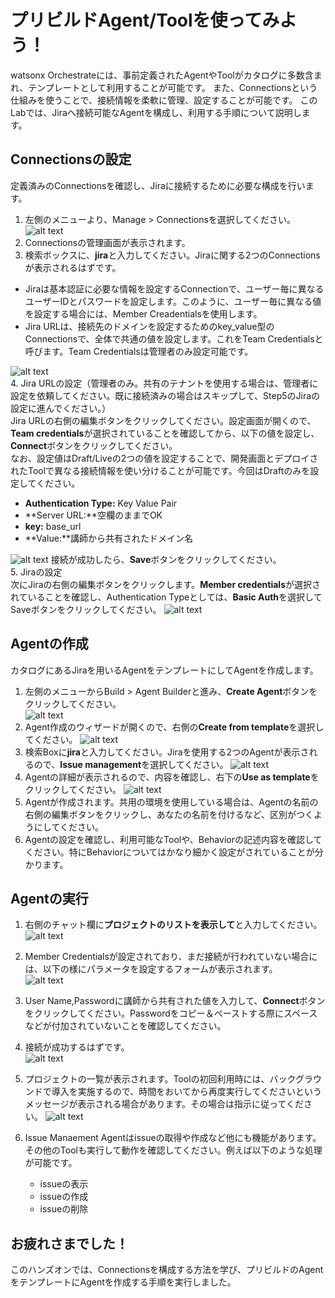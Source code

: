 # プリビルドAgent/Toolを使ってみよう！

watsonx Orchestrateには、事前定義されたAgentやToolがカタログに多数含まれ、テンプレートとして利用することが可能です。
また、Connectionsという仕組みを使うことで、接続情報を柔軟に管理、設定することが可能です。
このLabでは、Jiraへ接続可能なAgentを構成し、利用する手順について説明します。

## Connectionsの設定
定義済みのConnectionsを確認し、Jiraに接続するために必要な構成を行います。  
1. 左側のメニューより、Manage > Connectionsを選択してください。  
    ![alt text](prebuild_images/image.png)  
2. Connectionsの管理画面が表示されます。    
3. 検索ボックスに、**jira**と入力してください。Jiraに関する2つのConnectionsが表示されるはずです。

 - Jiraは基本認証に必要な情報を設定するConnectionで、ユーザー毎に異なるユーザーIDとパスワードを設定します。このように、ユーザー毎に異なる値を設定する場合には、Member Creadentialsを使用します。
 - Jira URLは、接続先のドメインを設定するためのkey_value型のConnectionsで、全体で共通の値を設定します。これをTeam Credentialsと呼びます。Team Credentialsは管理者のみ設定可能です。  
    
![alt text](prebuild_images/image-2.png)  
4. Jira URLの設定（管理者のみ。共有のテナントを使用する場合は、管理者に設定を依頼してください。既に接続済みの場合はスキップして、Step5のJiraの設定に進んでください。）  
Jira URLの右側の編集ボタンをクリックしてください。設定画面が開くので、**Team credentials**が選択されていることを確認してから、以下の値を設定し、**Connect**ボタンをクリックしてください。   
なお、設定値はDraft/Liveの2つの値を設定することで、開発画面とデプロイされたToolで異なる接続情報を使い分けることが可能です。今回はDraftのみを設定してください。  

 - **Authentication Type:** Key Value Pair
 - **Server URL:**空欄のままでOK
 - **key:** base_url
 - **Value:**講師から共有されたドメイン名

![alt text](prebuild_images/image-4.png) 
接続が成功したら、**Save**ボタンをクリックしてください。  
5. Jiraの設定  
次にJiraの右側の編集ボタンをクリックします。**Member credentials**が選択されていることを確認し、Authentication Typeとしては、**Basic Auth**を選択してSaveボタンをクリックしてください。
![alt text](prebuild_images/image-5.png)

## Agentの作成
カタログにあるJiraを用いるAgentをテンプレートにしてAgentを作成します。  
1. 左側のメニューからBuild > Agent Builderと進み、**Create Agent**ボタンをクリックしてください。  
![alt text](prebuild_images/image-6.png)  
2. Agent作成のウィザードが開くので、右側の**Create from template**を選択してください。
![alt text](prebuild_images/image-7.png)  
3. 検索Boxに**jira**と入力してください。Jiraを使用する2つのAgentが表示されるので、**Issue management**を選択してください。
![alt text](prebuild_images/image-8.png)
4. Agentの詳細が表示されるので、内容を確認し、右下の**Use as template**をクリックしてください。
![alt text](prebuild_images/image-9.png)
5. Agentが作成されます。共用の環境を使用している場合は、Agentの名前の右側の編集ボタンをクリックし、あなたの名前を付けるなど、区別がつくようにしてください。  
6. Agentの設定を確認し、利用可能なToolや、Behaviorの記述内容を確認してください。特にBehaviorについてはかなり細かく設定がされていることが分かります。

## Agentの実行
1. 右側のチャット欄に**プロジェクトのリストを表示して**と入力してください。  
![alt text](prebuild_images/image-10.png)
2. Member Credentialsが設定されており、まだ接続が行われていない場合には、以下の様にパラメータを設定するフォームが表示されます。  
![alt text](prebuild_images/image-11.png)
3. User Name,Passwordに講師から共有された値を入力して、**Connect**ボタンをクリックしてください。Passwordをコピー＆ペーストする際にスペースなどが付加されていないことを確認してください。
4. 接続が成功するはずです。  
 ![alt text](prebuild_images/image-12.png)
5. プロジェクトの一覧が表示されます。Toolの初回利用時には、バックグラウンドで導入を実施するので、時間をおいてから再度実行してくださいというメッセージが表示される場合があります。その場合は指示に従ってください。
![alt text](prebuild_images/image-13.png)
6. Issue Manaement Agentはissueの取得や作成など他にも機能があります。その他のToolも実行して動作を確認してください。例えば以下のような処理が可能です。   
 
    - issueの表示
    - issueの作成
    - issueの削除

## お疲れさまでした！
このハンズオンでは、Connectionsを構成する方法を学び、プリビルドのAgentをテンプレートにAgentを作成する手順を実行しました。